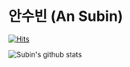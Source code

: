 # 안수빈 (An Subin)



[![Hits](https://hits.seeyoufarm.com/api/count/incr/badge.svg?url=https%3A%2F%2Fgithub.com%2Fsubinium)](https://hits.seeyoufarm.com)
	

![Subin's github stats](https://github-readme-stats.vercel.app/api?username=subinium&show_icons=true&hide_border=true) 
